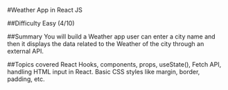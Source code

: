 #Weather App in React JS

##Difficulty
Easy (4/10)

##Summary
You will build a Weather app user can enter a city name and then it displays the data related to the Weather of the city through an external API.

##Topics covered
React Hooks, components, props, useState(), Fetch API, handling HTML input in React. Basic CSS styles like margin, border, padding, etc.
